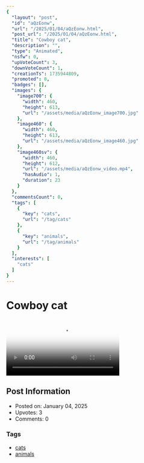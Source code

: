 ```yaml
---
{
  "layout": "post",
  "id": "aQzEonw",
  "url": "/2025/01/04/aQzEonw.html",
  "post_url": "/2025/01/04/aQzEonw.html",
  "title": "Cowboy cat",
  "description": "",
  "type": "Animated",
  "nsfw": 0,
  "upVoteCount": 3,
  "downVoteCount": 1,
  "creationTs": 1735944809,
  "promoted": 0,
  "badges": [],
  "images": {
    "image700": {
      "width": 460,
      "height": 613,
      "url": "/assets/media/aQzEonw_image700.jpg"
    },
    "image460": {
      "width": 460,
      "height": 613,
      "url": "/assets/media/aQzEonw_image460.jpg"
    },
    "image460sv": {
      "width": 460,
      "height": 612,
      "url": "/assets/media/aQzEonw_video.mp4",
      "hasAudio": 1,
      "duration": 23
    }
  },
  "commentsCount": 0,
  "tags": [
    {
      "key": "cats",
      "url": "/tag/cats"
    },
    {
      "key": "animals",
      "url": "/tag/animals"
    }
  ],
  "interests": [
    "cats"
  ]
}
---
```


# Cowboy cat

<video controls playsinline loop poster="/assets/media/aQzEonw_image460.jpg">
  <source src="/assets/media/aQzEonw_video.mp4" type="video/mp4">
  Your browser does not support the video tag.
</video>

## Post Information

- Posted on: January 04, 2025
- Upvotes: 3
- Comments: 0

### Tags

- [cats](/tag/cats)
- [animals](/tag/animals)
